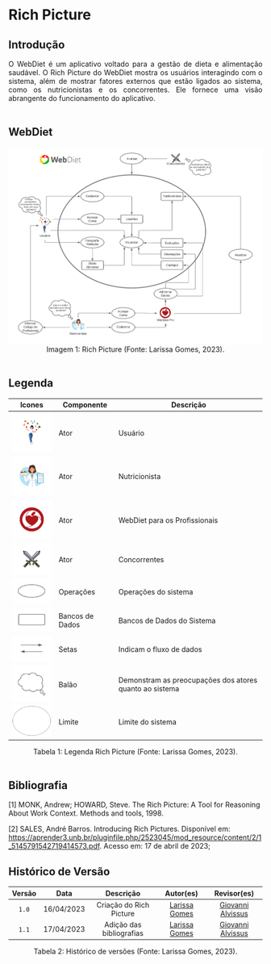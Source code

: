 # Rich Picture

## Introdução
<div style="text-align: justify;">
O WebDiet é um aplicativo voltado para a gestão de dieta e alimentação saudável. O Rich Picture do WebDiet mostra os usuários interagindo com o sistema, além de mostrar fatores externos que estão ligados ao sistema, como os nutricionistas e os concorrentes. Ele fornece uma visão abrangente do funcionamento do aplicativo.
</div>

<br/>

## WebDiet

<div align="center">
    <img src="../img/RichPicture.png" aly="richpicture" style="width: 700px">
</div>

<center> Imagem 1: Rich Picture (Fonte: Larissa Gomes, 2023).</center>

<br/>

## Legenda
| Icones | Componente |  Descrição |
|-----------|---------|---------|
| <img src="../img/legenda_RichPicture/icone_usuario.png" aly="richpicture" style="width: 100px"> | Ator | Usuário |
| <img src="../img/legenda_RichPicture/icone_nutricionista.png" aly="richpicture" style="width: 100px"> | Ator | Nutricionista |
| <img src="../img/legenda_RichPicture/icone_WebDietPro.png" aly="richpicture" style="width: 100px"> | Ator | WebDiet para os Profissionais |
| <img src="../img/legenda_RichPicture/icone_concorrentes.png" aly="richpicture" style="width: 100px"> | Ator | Concorrentes |
| <img src="../img/legenda_RichPicture/icone_operacoes.png" aly="richpicture" style="width: 100px"> | Operações | Operações do sistema |
| <img src="../img/legenda_RichPicture/icone_bancoDados.png" aly="richpicture" style="width: 100px"> | Bancos de Dados | Bancos de Dados do Sistema |
| <img src="../img/legenda_RichPicture/icone_setas.png" aly="richpicture" style="width: 100px"> | Setas | Indicam o fluxo de dados |
| <img src="../img/legenda_RichPicture/icone_balao.png" aly="richpicture" style="width: 100px"> | Balão | Demonstram as preocupações dos atores quanto ao sistema |
| <img src="../img/legenda_RichPicture/icone_limite.png" aly="richpicture" style="width: 100px"> | Limite | Limite do sistema |

<center> Tabela 1: Legenda Rich Picture (Fonte: Larissa Gomes, 2023).</center>
<br/>

## Bibliografia

[1] MONK, Andrew; HOWARD, Steve. The Rich Picture: A Tool for Reasoning About Work Context. Methods and tools, 1998.

[2] SALES, André Barros. Introducing Rich Pictures. Disponível em: https://aprender3.unb.br/pluginfile.php/2523045/mod_resource/content/2/1_5145791542719414573.pdf. Acesso em: 17 de abril de 2023;

## Histórico de Versão

|   Versão   | Data  |                      Descrição                      |    Autor(es)     |  Revisor(es)  |
| :--------: | :---: | :-------------------------: | :--------------: | :-----------: |
| `1.0` | 16/04/2023 | Criação do Rich Picture | [Larissa Gomes](https://github.com/larigs) | [Giovanni Alvissus](https://github.com/giovanni1106) |
| `1.1` | 17/04/2023 | Adição das bibliografias | [Larissa Gomes](https://github.com/larigs) | [Giovanni Alvissus](https://github.com/giovanni1106) |

<center> Tabela 2: Histórico de versões (Fonte: Larissa Gomes, 2023). </center>